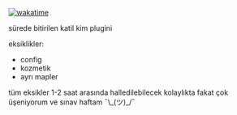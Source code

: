 [![wakatime](https://wakatime.com/badge/user/36c4db93-a65a-4662-bbc3-ef29d1f70345/project/7e43ffb0-799c-4bf0-b93c-cc6402e397b3.svg)](https://wakatime.com/badge/user/36c4db93-a65a-4662-bbc3-ef29d1f70345/project/7e43ffb0-799c-4bf0-b93c-cc6402e397b3)

sürede bitirilen katil kim plugini

eksiklikler:

- config
- kozmetik
- ayrı mapler


tüm eksikler 1-2 saat arasında halledilebilecek kolaylıkta fakat çok üşeniyorum ve sınav haftam ¯\\\_(ツ)_/¯
